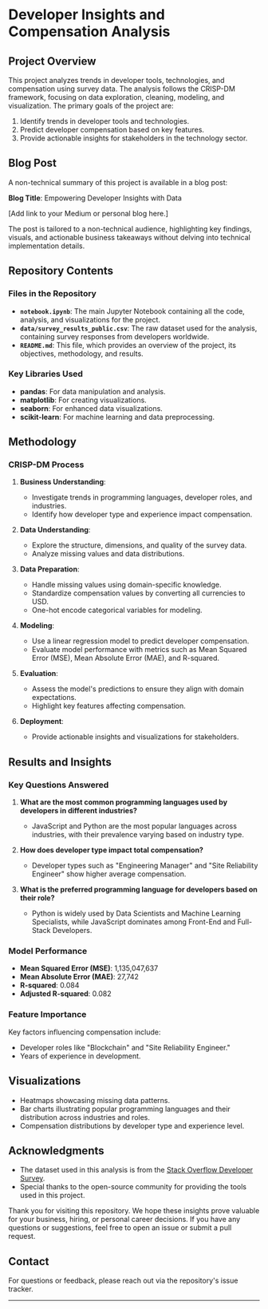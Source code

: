 # Developer Insights and Compensation Analysis

## Project Overview

This project analyzes trends in developer tools, technologies, and compensation using survey data. The analysis follows the CRISP-DM framework, focusing on data exploration, cleaning, modeling, and visualization. The primary goals of the project are:

1. Identify trends in developer tools and technologies.
2. Predict developer compensation based on key features.
3. Provide actionable insights for stakeholders in the technology sector.

## Blog Post

A non-technical summary of this project is available in a blog post:

**Blog Title**: Empowering Developer Insights with Data

[Add link to your Medium or personal blog here.]

The post is tailored to a non-technical audience, highlighting key findings, visuals, and actionable business takeaways without delving into technical implementation details.

## Repository Contents

### Files in the Repository

- **`notebook.ipynb`**: The main Jupyter Notebook containing all the code, analysis, and visualizations for the project.
- **`data/survey_results_public.csv`**: The raw dataset used for the analysis, containing survey responses from developers worldwide.
- **`README.md`**: This file, which provides an overview of the project, its objectives, methodology, and results.

### Key Libraries Used

- **pandas**: For data manipulation and analysis.
- **matplotlib**: For creating visualizations.
- **seaborn**: For enhanced data visualizations.
- **scikit-learn**: For machine learning and data preprocessing.

## Methodology

### CRISP-DM Process

1. **Business Understanding**:

   - Investigate trends in programming languages, developer roles, and industries.
   - Identify how developer type and experience impact compensation.

2. **Data Understanding**:

   - Explore the structure, dimensions, and quality of the survey data.
   - Analyze missing values and data distributions.

3. **Data Preparation**:

   - Handle missing values using domain-specific knowledge.
   - Standardize compensation values by converting all currencies to USD.
   - One-hot encode categorical variables for modeling.

4. **Modeling**:

   - Use a linear regression model to predict developer compensation.
   - Evaluate model performance with metrics such as Mean Squared Error (MSE), Mean Absolute Error (MAE), and R-squared.

5. **Evaluation**:

   - Assess the model's predictions to ensure they align with domain expectations.
   - Highlight key features affecting compensation.

6. **Deployment**:
   - Provide actionable insights and visualizations for stakeholders.

## Results and Insights

### Key Questions Answered

1. **What are the most common programming languages used by developers in different industries?**

   - JavaScript and Python are the most popular languages across industries, with their prevalence varying based on industry type.

2. **How does developer type impact total compensation?**

   - Developer types such as "Engineering Manager" and "Site Reliability Engineer" show higher average compensation.

3. **What is the preferred programming language for developers based on their role?**
   - Python is widely used by Data Scientists and Machine Learning Specialists, while JavaScript dominates among Front-End and Full-Stack Developers.

### Model Performance

- **Mean Squared Error (MSE)**: 1,135,047,637
- **Mean Absolute Error (MAE)**: 27,742
- **R-squared**: 0.084
- **Adjusted R-squared**: 0.082

### Feature Importance

Key factors influencing compensation include:

- Developer roles like "Blockchain" and "Site Reliability Engineer."
- Years of experience in development.

## Visualizations

- Heatmaps showcasing missing data patterns.
- Bar charts illustrating popular programming languages and their distribution across industries and roles.
- Compensation distributions by developer type and experience level.

## Acknowledgments

- The dataset used in this analysis is from the [Stack Overflow Developer Survey](https://insights.stackoverflow.com/survey).
- Special thanks to the open-source community for providing the tools used in this project.

Thank you for visiting this repository. We hope these insights prove valuable for your business, hiring, or personal career decisions. If you have any questions or suggestions, feel free to open an issue or submit a pull request.

## Contact

For questions or feedback, please reach out via the repository's issue tracker.

---
